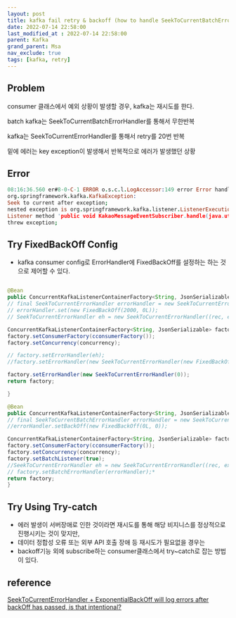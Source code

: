 ```yaml
---
layout: post
title: kafka fail retry & backoff (how to handle SeekToCurrentBatchError)
date: 2022-07-14 22:58:00
last_modified_at : 2022-07-14 22:58:00
parent: Kafka
grand_parent: Msa
nav_exclude: true
tags: [kafka, retry]
---
```


## Problem

consumer 클래스에서 예외 상황이 발생할 경우, kafka는 재시도를 한다.

batch kafka는 SeekToCurrentBatchErrorHandler를 통해서 무한반복

kafka는 SeekToCurrentErrorHandler를 통해서 retry를 20번 반복

밑에 에러는 key exception이 발생해서 반복적으로 에러가 발생했던 상황

## Error

```prolog
08:16:36.560 er#8-0-C-1 ERROR o.s.c.l.LogAccessor:149 error Error handler threw an exception
org.springframework.kafka.KafkaException: 
Seek to current after exception; 
nested exception is org.springframework.kafka.listener.ListenerExecutionFailedException: 
Listener method 'public void KakaoMessageEventSubscriber.handle(java.util.List<KakaoMessage>)' 
threw exception; 
```


## Try FixedBackOff Config

- kafka consumer config로 ErrorHandler에 FixedBackOff를 설정하는 하는 것으로 제어할 수 있다.

```java

@Bean
public ConcurrentKafkaListenerContainerFactory<String, JsonSerializable> kafkaCremaListenerContainerFactory() {
// final SeekToCurrentErrorHandler errorHandler = new SeekToCurrentErrorHandler();
// errorHandler.set(new FixedBackOff(2000, 0L));
// SeekToCurrentErrorHandler eh = new SeekToCurrentErrorHandler((rec, ex) -> System.out.println("I am the dlq"), new FixedBackOff(0L, 0));

ConcurrentKafkaListenerContainerFactory<String, JsonSerializable> factory = new ConcurrentKafkaListenerContainerFactory<>();
factory.setConsumerFactory(cconsumerFactory());
factory.setConcurrency(concurrency);

// factory.setErrorHandler(eh);
//factory.setErrorHandler(new SeekToCurrentErrorHandler(new FixedBackOff(0L, 0)));

factory.setErrorHandler(new SeekToCurrentErrorHandler(0));
return factory;

}

@Bean
public ConcurrentKafkaListenerContainerFactory<String, JsonSerializable> batchCremaKafkaListenerContainerFactory() {
// final SeekToCurrentBatchErrorHandler errorHandler = new SeekToCurrentBatchErrorHandler();
//errorHandler.setBackOff(new FixedBackOff(0L, 0));

ConcurrentKafkaListenerContainerFactory<String, JsonSerializable> factory = new ConcurrentKafkaListenerContainerFactory<>();
factory.setConsumerFactory(cconsumerFactory());
factory.setConcurrency(concurrency);
factory.setBatchListener(true);
//SeekToCurrentErrorHandler eh = new SeekToCurrentErrorHandler((rec, ex) -> System.out.println("I am the dlq"), new ExponentialBackOff());
// factory.setBatchErrorHandler(errorHandler);*
return factory;
}
```

## Try Using Try-catch

- 에러 발생이 서버장애로 인한 것이라면 재시도를 통해 해당 비지니스를 정상적으로 진행시키는 것이 맞지만,
- 데이터 정합성 오류 또는 외부 API 호출 장애 등 재시도가 필요없을 경우는
- backoff기능 외에 subscribe하는 consumer클래스에서 try~catch로 잡는 방법이 있다.

## reference

[SeekToCurrentErrorHandler + ExponentialBackOff will log errors after backOff has passed, is that intentional?](https://stackoverflow.com/questions/64937593/seektocurrenterrorhandler-exponentialbackoff-will-log-errors-after-backoff-has)